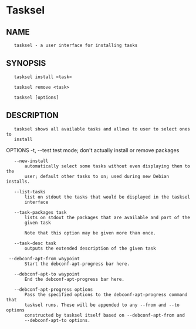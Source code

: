 # Tasksel

## NAME
       tasksel - a user interface for installing tasks

## SYNOPSIS
       tasksel install <task>

       tasksel remove <task>

       tasksel [options]

## DESCRIPTION
       tasksel shows all available tasks and allows to user to select ones to
       install

OPTIONS
       -t, --test
           test mode; don't actually install or remove packages

       --new-install
           automatically select some tasks without even displaying them to the
           user; default other tasks to on; used during new Debian installs.

       --list-tasks
           list on stdout the tasks that would be displayed in the tasksel
           interface

       --task-packages task
           lists on stdout the packages that are available and part of the
           given task

           Note that this option may be given more than once.

       --task-desc task
           outputs the extended description of the given task

     --debconf-apt-from waypoint
           Start the debconf-apt-progress bar here.

       --debconf-apt-to waypoint
           End the debconf-apt-progress bar here.

       --debconf-apt-progress options
           Pass the specified options to the debconf-apt-progress command that
           tasksel runs. These will be appended to any --from and --to options
           constructed by tasksel itself based on --debconf-apt-from and
           --debconf-apt-to options.




